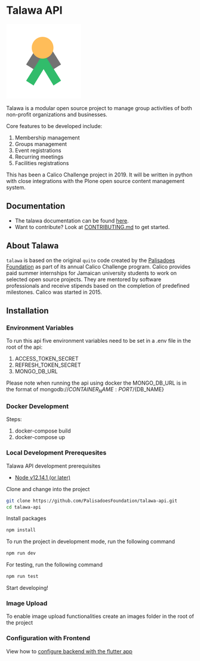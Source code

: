 # Talawa API

[![N|Solid](image/talawa-logo-lite-200x200.png)](https://github.com/PalisadoesFoundation/talawa-api)

Talawa is a modular open source project to manage group activities of both non-profit organizations and businesses.

Core features to be developed include:

 1. Membership management
 2. Groups management
 3. Event registrations
 4. Recurring meetings
 5. Facilities registrations

This has been a Calico Challenge project in 2019. It will be written in python with close integrations with the Plone open source content management system.

## Documentation

- The talawa documentation can be found [here](https://palisadoesfoundation.github.io/talawa-docs/).
- Want to contribute? Look at [CONTRIBUTING.md](https://github.com/PalisadoesFoundation/talawa-api/blob/master/CONTRIBUTING.md) to get started.

## About Talawa

 ``talawa`` is based on the original ``quito`` code created by the [Palisadoes Foundation][pfd] as part of its annual Calico Challenge program. Calico provides paid summer internships for  Jamaican university students to work on selected open source projects. They are mentored by software professionals and receive stipends based on the completion of predefined milestones. Calico was started in 2015.

## Installation

### Environment Variables

To run this api five environment variables need to be set in a .env file in the root of the api:  

1. ACCESS_TOKEN_SECRET  
2. REFRESH_TOKEN_SECRET  
3. MONGO_DB_URL  

Please note when running the api using docker the MONGO_DB_URL is in the format of mongodb://${CONTAINER_NAME}:{PORT}/${DB_NAME}

### Docker Development

Steps:
 1. docker-compose build
 2. docker-compose up

### Local Development Prerequesites

Talawa API development prerequisites

- [Node v12.14.1 (or later)][node]

Clone and change into the project

```sh
git clone https://github.com/PalisadoesFoundation/talawa-api.git
cd talawa-api
```

Install packages

```sh
npm install
```

To run the project in development mode, run the following command

```sh
npm run dev
```

For testing, run the following command

```sh
npm run test
```

Start developing!

[readthedocs]: <https://talawa.readthedocs.io/>
[repo]: <https://github.com/PalisadoesFoundation/talawa>
[pfd]: <http://www.palisadoes.org>
[node]: <https://nodejs.org/en/>
[yarn]: <https://yarnpkg.com/>

### Image Upload

To enable image upload functionalities create an images folder in the root of the project

### Configuration with Frontend

View how to [configure backend with the flutter app](https://github.com/PalisadoesFoundation/talawa-api/blob/master/configuration.md)
